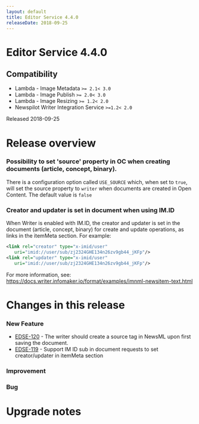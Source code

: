```yaml
---
layout: default
title: Editor Service 4.4.0
releaseDate: 2018-09-25
---
```

<div class="jumbotron">
    <h1>Editor Service 4.4.0</h1>    
    <h2>Compatibility</h2>
    <ul>
        <li>Lambda - Image Metadata <code>>= 2.1</code><code>< 3.0</code></li>
        <li>Lambda - Image Publish <code>>= 2.0</code><code>< 3.0</code></li>
        <li>Lambda - Image Resizing <code>>= 1.2</code><code>< 2.0</code></li>
        <li>Newspilot Writer Integration Service <code>>=1.2</code><code>< 2.0</code></li>
    </ul>
</div>

Released 2018-09-25


# Release overview 

### Possibility to set 'source' property in OC when creating documents (article, concept, binary).

There is a configuration option called `USE_SOURCE` which, when set to `true`, will set the source property to `writer` when documents are created in Open Content. The default value is `false`

### Creator and updater is set in document when using IM.ID

When Writer is enabled with IM.ID, the creator and updater is set in the document (article, concept, binary) for create and update operations, as links in the itemMeta section.  For example:

```xml
<link rel="creator" type="x-imid/user" 
   uri="imid://user/sub/zj2324GHE134n26zv9gb44_jKFp"/>
<link rel="updater" type="x-imid/user" 
   uri="imid://user/sub/zj2324GHE134n26zv9gb44_jKFp"/>
```

For more information, see: https://docs.writer.infomaker.io/format/examples/imnml-newsitem-text.html  

# Changes in this release  


### New Feature 

 * [EDSE-120](https://jira.infomaker.se/browse/EDSE-120) - The writer should create a source tag in NewsML upon first saving the document. 
 * [EDSE-119](https://jira.infomaker.se/browse/EDSE-119) - Support IM ID sub in document requests to set creator/updater in itemMeta section 


### Improvement 



### Bug 





# Upgrade notes  
             

